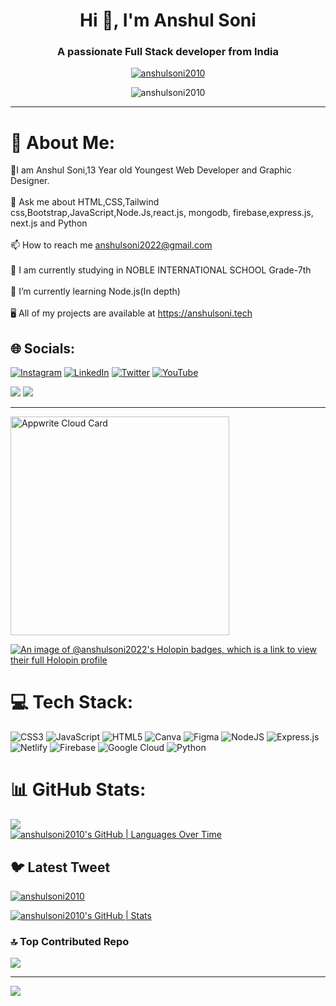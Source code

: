 <h1 align="center">Hi 👋, I'm Anshul Soni</h1>
<h3 align="center">A passionate Full Stack developer from India</h3>
<p align="center"> <a href="https://github.com/anshulsoni2010"><img src="https://github-profile-trophy.vercel.app/?username=anshulsoni2010&row=2&column=5" alt="anshulsoni2010" /></a> </p>
<p align="center"> <img src="https://komarev.com/ghpvc/?username=anshulsoni2010&label=Profile%20views&color=0e75b6&style=flat" alt="anshulsoni2010" /> </p>
<hr align="center">

# 💫 About Me:
🌟I am Anshul Soni,13 Year old Youngest Web Developer and Graphic Designer.<br><br>💬 Ask me about HTML,CSS,Tailwind css,Bootstrap,JavaScript,Node.Js,react.js, mongodb, firebase,express.js, next.js and Python<br><br>📫 How to reach me anshulsoni2022@gmail.com<br><br>🔭 I am currently studying in NOBLE INTERNATIONAL SCHOOL Grade-7th<br><br>🌱 I’m currently learning Node.js(In depth)<br><br>🖥️ All of my projects are available at https://anshulsoni.tech


## 🌐 Socials:
[![Instagram](https://img.shields.io/badge/Instagram-%23E4405F.svg?logo=Instagram&logoColor=white)](https://instagram.com/anshulsoni2010) [![LinkedIn](https://img.shields.io/badge/LinkedIn-%230077B5.svg?logo=linkedin&logoColor=white)](https://linkedin.com/in/anshul-soni2010) [![Twitter](https://img.shields.io/badge/Twitter-%231DA1F2.svg?logo=Twitter&logoColor=white)](https://twitter.com/anshulsoni2010) [![YouTube](https://img.shields.io/badge/YouTube-%23FF0000.svg?logo=YouTube&logoColor=white)](https://youtube.com/@codewithanshul)

![](http://github-profile-summary-cards.vercel.app/api/cards/repos-per-language?username=anshulsoni2010&theme=github)
![](http://github-profile-summary-cards.vercel.app/api/cards/most-commit-language?username=anshulsoni2010&theme=github)

<hr>
<a href="https://cloud.appwrite.io/card/64647dcdc3c8a1be8531">
	<img width="350" src="https://cloud.appwrite.io/v1/cards/cloud?userId=64647dcdc3c8a1be8531" alt="Appwrite Cloud Card" />
</a>

[![An image of @anshulsoni2022's Holopin badges, which is a link to view their full Holopin profile](https://holopin.me/anshulsoni2022)](https://holopin.io/@anshulsoni2022)

# 💻 Tech Stack:
![CSS3](https://img.shields.io/badge/css3-%231572B6.svg?style=for-the-badge&logo=css3&logoColor=white)
![JavaScript](https://img.shields.io/badge/javascript-%23323330.svg?style=for-the-badge&logo=javascript&logoColor=%23F7DF1E) ![HTML5](https://img.shields.io/badge/html5-%23E34F26.svg?style=for-the-badge&logo=html5&logoColor=white) ![Canva](https://img.shields.io/badge/Canva-%2300C4CC.svg?style=for-the-badge&logo=Canva&logoColor=white) 	![Figma](https://img.shields.io/badge/figma-%23F24E1E.svg?style=for-the-badge&logo=figma&logoColor=white) ![NodeJS](https://img.shields.io/badge/node.js-6DA55F?style=for-the-badge&logo=node.js&logoColor=white) ![Express.js](https://img.shields.io/badge/express.js-%23404d59.svg?style=for-the-badge&logo=express&logoColor=%2361DAFB) ![Netlify](https://img.shields.io/badge/netlify-%23000000.svg?style=for-the-badge&logo=netlify&logoColor=#00C7B7) ![Firebase](https://img.shields.io/badge/firebase-%23039BE5.svg?style=for-the-badge&logo=firebase) ![Google Cloud](https://img.shields.io/badge/Google%20Cloud-%234285F4.svg?style=for-the-badge&logo=google-cloud&logoColor=white) ![Python](https://img.shields.io/badge/python-3670A0?style=for-the-badge&logo=python&logoColor=ffdd54)
# 📊 GitHub Stats:
![](https://github-readme-streak-stats.herokuapp.com/?user=anshulsoni2010&theme=tokyonight&hide_border=false)<br/>
[![anshulsoni2010's GitHub | Languages Over Time](https://stats.quine.sh/anshulsoni2010/languages-over-time?theme=dark)](https://quine.sh?utm_source=widgets&utm_campaign=anshulsoni2010)


## 🐦 Latest Tweet
<a href="https://twitter.com/anshulsoni2010" target="blank"><img src="https://img.shields.io/twitter/follow/anshulsoni2010?logo=twitter&style=for-the-badge" alt="anshulsoni2010" /></a> 

[![anshulsoni2010's GitHub | Stats](https://stats.quine.sh/anshulsoni2010/github?theme=dark)](https://quine.sh?utm_source=widgets&utm_campaign=anshulsoni2010)

### 🔝 Top Contributed Repo
![](https://github-contributor-stats.vercel.app/api?username=anshulsoni2010&limit=5&theme=tokyonight&combine_all_yearly_contributions=true)

---
[![](https://visitcount.itsvg.in/api?id=anshulsoni2010&icon=8&color=10)](https://visitcount.itsvg.in)

